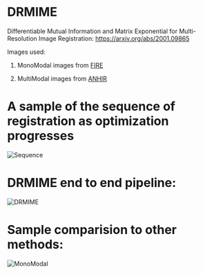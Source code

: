 # DRMIME
Differentiable Mutual Information and Matrix Exponential for Multi-Resolution Image Registration: https://arxiv.org/abs/2001.09865

Images used:

1. MonoModal images from [FIRE](https://projects.ics.forth.gr/cvrl/fire/)

2. MultiModal images from [ANHIR](https://anhir.grand-challenge.org/Data/)

# A sample of the sequence of registration as optimization progresses
![Sequence](https://github.com/abnan/MultiResManifoldMINE/blob/master/images/transformation_sequence_smaller.gif "Sequence")

# DRMIME end to end pipeline:
![DRMIME](https://github.com/abnan/DRMIME/blob/master/images/Mine_revised.png "DRMIME")

# Sample comparision to other methods:
![MonoModal](https://github.com/abnan/DRMIME/blob/master/images/FIRE_Comp.png "MonoModal")
